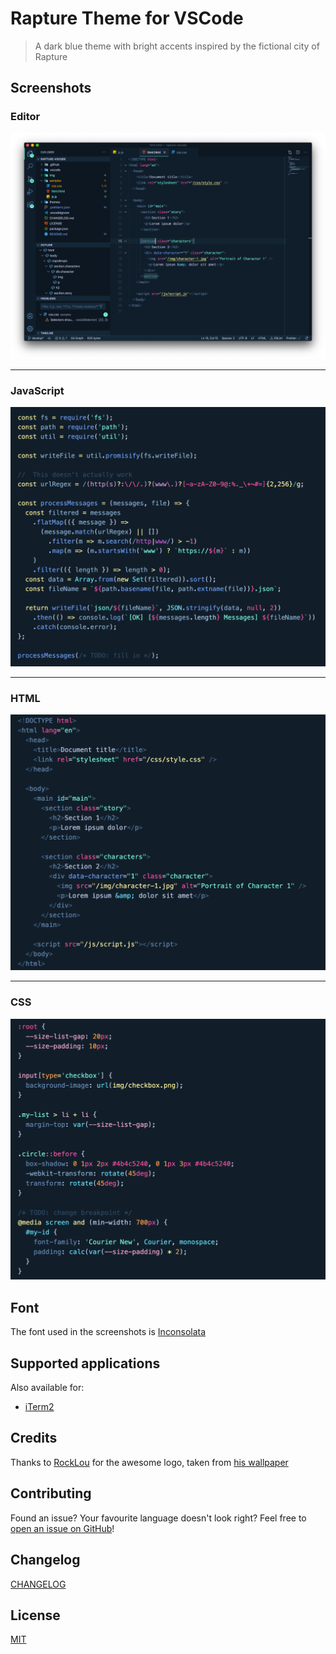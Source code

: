 # Rapture Theme for VSCode

> A dark blue theme with bright accents inspired by the fictional city of Rapture

## Screenshots

### Editor

![Editor](img/screenshots/editor.png)

---

### JavaScript

![JavaScript](img/screenshots/js.png)

---

### HTML

![HTML](img/screenshots/html.png)

---

### CSS

![CSS](img/screenshots/css.png)

## Font

The font used in the screenshots is [Inconsolata](https://levien.com/type/myfonts/inconsolata.html)

## Supported applications

Also available for:

- [iTerm2](https://github.com/mbadolato/iTerm2-Color-Schemes#rapture)

## Credits

Thanks to [RockLou](https://www.deviantart.com/rocklou) for the awesome logo, taken from [his wallpaper](http://fav.me/d9mvgz7)

## Contributing

Found an issue? Your favourite language doesn't look right? Feel free to [open an issue on GitHub](https://github.com/Pustur/rapture-vscode/issues)!

## Changelog

[CHANGELOG](CHANGELOG.md)

## License

[MIT](LICENSE)
